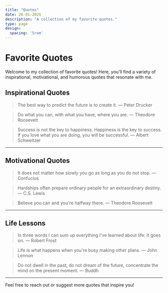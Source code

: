 ```yaml
---
title: "Quotes"
date: 26-01-2025
description: "A collection of my favorite quotes."
type: page
design:
  spacing: '5rem'
---
```


# Favorite Quotes

Welcome to my collection of favorite quotes! Here, you'll find a variety of inspirational, motivational, and humorous quotes that resonate with me.


## Inspirational Quotes

> The best way to predict the future is to create it. — Peter Drucker

> Do what you can, with what you have, where you are. — Theodore Roosevelt

> Success is not the key to happiness. Happiness is the key to success. If you love what you are doing, you will be successful. — Albert Schweitzer

---

## Motivational Quotes

> It does not matter how slowly you go as long as you do not stop. — Confucius

> Hardships often prepare ordinary people for an extraordinary destiny. — C.S. Lewis

> Believe you can and you're halfway there. — Theodore Roosevelt

---

## Life Lessons

> In three words I can sum up everything I've learned about life: It goes on. — Robert Frost

> Life is what happens when you're busy making other plans. — John Lennon

> Do not dwell in the past, do not dream of the future, concentrate the mind on the present moment. — Buddh

---

Feel free to reach out or suggest more quotes that inspire you!
